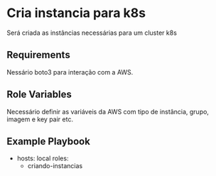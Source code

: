 Cria instancia para k8s
=========
Será criada as instâncias necessárias para um cluster k8s


Requirements
------------

Nessário boto3 para interação com a AWS.

Role Variables
--------------

Necessário definir as variáveis da AWS com tipo de instância, grupo, imagem e key pair etc.



Example Playbook
----------------

  - hosts: local
    roles:
    - criando-instancias
